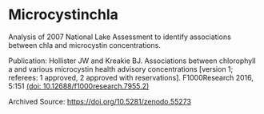 # Microcystinchla
Analysis of 2007 National Lake Assessment to identify associations between chla and microcystin concentrations.

Publication:
Hollister JW and Kreakie BJ. Associations between chlorophyll a and various microcystin health advisory concentrations [version 1; referees: 1 approved, 2 approved with reservations]. F1000Research 2016, 5:151 
[(doi: 10.12688/f1000research.7955.2)](https://f1000research.com/articles/5-151/v2)

Archived Source:
https://doi.org/10.5281/zenodo.55273
